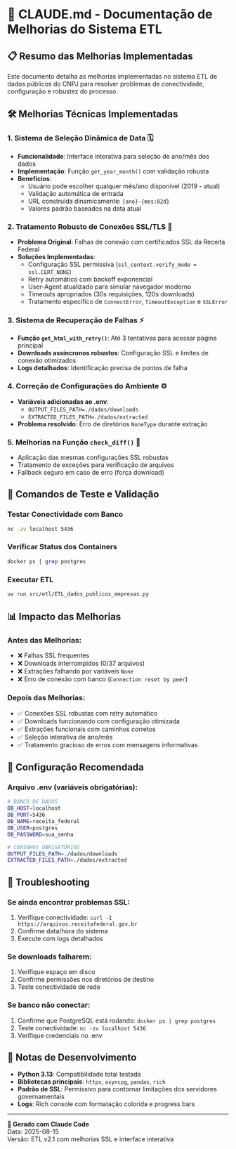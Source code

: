 # 🤖 CLAUDE.md - Documentação de Melhorias do Sistema ETL

## 📋 Resumo das Melhorias Implementadas

Este documento detalha as melhorias implementadas no sistema ETL de dados públicos do CNPJ para resolver problemas de conectividade, configuração e robustez do processo.

## 🛠️ Melhorias Técnicas Implementadas

### 1. **Sistema de Seleção Dinâmica de Data** 🗓️
- **Funcionalidade**: Interface interativa para seleção de ano/mês dos dados
- **Implementação**: Função `get_year_month()` com validação robusta
- **Benefícios**:
  - Usuário pode escolher qualquer mês/ano disponível (2019 - atual)
  - Validação automática de entrada
  - URL construída dinamicamente: `{ano}-{mes:02d}`
  - Valores padrão baseados na data atual

### 2. **Tratamento Robusto de Conexões SSL/TLS** 🔐
- **Problema Original**: Falhas de conexão com certificados SSL da Receita Federal
- **Soluções Implementadas**:
  - Configuração SSL permissiva (`ssl_context.verify_mode = ssl.CERT_NONE`)
  - Retry automático com backoff exponencial
  - User-Agent atualizado para simular navegador moderno
  - Timeouts apropriados (30s requisições, 120s downloads)
  - Tratamento específico de `ConnectError`, `TimeoutException` e `SSLError`

### 3. **Sistema de Recuperação de Falhas** ⚡
- **Função `get_html_with_retry()`**: Até 3 tentativas para acessar página principal
- **Downloads assíncronos robustos**: Configuração SSL e limites de conexão otimizados
- **Logs detalhados**: Identificação precisa de pontos de falha

### 4. **Correção de Configurações do Ambiente** ⚙️
- **Variáveis adicionadas ao .env**:
  - `OUTPUT_FILES_PATH=./dados/downloads`
  - `EXTRACTED_FILES_PATH=./dados/extracted`
- **Problema resolvido**: Erro de diretórios `NoneType` durante extração

### 5. **Melhorias na Função `check_diff()`** 📁
- Aplicação das mesmas configurações SSL robustas
- Tratamento de exceções para verificação de arquivos
- Fallback seguro em caso de erro (força download)

## 🚀 Comandos de Teste e Validação

### Testar Conectividade com Banco
```bash
nc -zv localhost 5436
```

### Verificar Status dos Containers
```bash
docker ps | grep postgres
```

### Executar ETL
```bash
uv run src/etl/ETL_dados_publicos_empresas.py
```

## 📊 Impacto das Melhorias

### Antes das Melhorias:
- ❌ Falhas SSL frequentes
- ❌ Downloads interrompidos (0/37 arquivos)
- ❌ Extrações falhando por variáveis `None`
- ❌ Erro de conexão com banco (`Connection reset by peer`)

### Depois das Melhorias:
- ✅ Conexões SSL robustas com retry automático
- ✅ Downloads funcionando com configuração otimizada
- ✅ Extrações funcionais com caminhos corretos
- ✅ Seleção interativa de ano/mês
- ✅ Tratamento gracioso de erros com mensagens informativas

## 🔧 Configuração Recomendada

### Arquivo .env (variáveis obrigatórias):
```bash
# BANCO DE DADOS
DB_HOST=localhost
DB_PORT=5436
DB_NAME=receita_federal
DB_USER=postgres
DB_PASSWORD=sua_senha

# CAMINHOS OBRIGATÓRIOS
OUTPUT_FILES_PATH=./dados/downloads
EXTRACTED_FILES_PATH=./dados/extracted
```

## 🐛 Troubleshooting

### Se ainda encontrar problemas SSL:
1. Verifique conectividade: `curl -I https://arquivos.receitafederal.gov.br`
2. Confirme data/hora do sistema
3. Execute com logs detalhados

### Se downloads falharem:
1. Verifique espaço em disco
2. Confirme permissões nos diretórios de destino
3. Teste conectividade de rede

### Se banco não conectar:
1. Confirme que PostgreSQL está rodando: `docker ps | grep postgres`
2. Teste conectividade: `nc -zv localhost 5436`
3. Verifique credenciais no .env

## 📝 Notas de Desenvolvimento

- **Python 3.13**: Compatibilidade total testada
- **Bibliotecas principais**: `httpx`, `asyncpg`, `pandas`, `rich`
- **Padrão de SSL**: Permissivo para contornar limitações dos servidores governamentais
- **Logs**: Rich console com formatação colorida e progress bars

---

**🤖 Gerado com Claude Code**  
Data: 2025-08-15  
Versão: ETL v2.1 com melhorias SSL e interface interativa